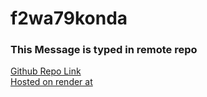 # f2wa79konda
### This Message is typed in remote repo
[Github Repo Link](https://github.com/KondaShivaradhan/f2wa79konda)
<br>
[Hosted on render at](https://f2wa79konda.onrender.com)
